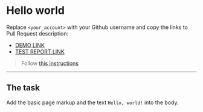 # Hello world

Replace `<your_account>` with your Github username and copy the links to Pull Request description:

- [DEMO LINK](https://HannieA.github.io/layout_hello-world/)
- [TEST REPORT LINK](https://HannieA.github.io/layout_hello-world/report/html_report/)

> Follow [this instructions](https://mate-academy.github.io/layout_task-guideline/#how-to-solve-the-layout-tasks-on-github)

---

## The task

Add the basic page markup and the text `Hello, world!` into the body.
